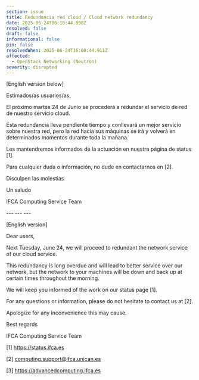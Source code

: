 ```yaml
---
section: issue
title: Redundancia red cloud / Cloud network redundancy
date: 2025-06-24T06:10:44.898Z
resolved: false
draft: false
informational: false
pin: false
resolvedWhen: 2025-06-24T16:00:44.911Z
affected:
  - OpenStack Networking (Neutron)
severity: disrupted
---
```

\[English version below]

Estimados/as usuarios/as,

El próximo martes 24 de Junio se procederá a redundar el servicio de red de nuestro servicio cloud.

Esta redundancia lleva pendiente tiempo y conllevará un mejor servicio sobre nuestra red, pero la red hacia sus máquinas se irá y volverá en determinados momentos durante toda la mañana.

Les mantendremos informados de la actuación en nuestra página de status \[1].

Para cualquier duda o información, no dude en contactarnos en \[2].

Disculpen las molestias



Un saludo



IFCA Computing Service Team





\--- --- ---



\[English version]





Dear users,



Next Tuesday, June 24, we will proceed to redundant the network service of our cloud service.



This redundancy is long overdue and will lead to better service over our network, but the network to your machines will be down and back up at certain times throughout the morning.



We will keep you informed of the work on our status page \[1].



For any questions or information, please do not hesitate to contact us at \[2].



Apologize for any inconvenience this may cause.



Best regards



IFCA Computing Service Team





\[1] https://status.ifca.es



\[2] computing.support@ifca.unican.es



\[3] <https://advancedcomputing.ifca.es>